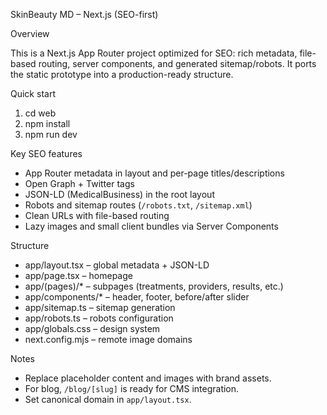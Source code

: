 SkinBeauty MD – Next.js (SEO-first)

Overview

This is a Next.js App Router project optimized for SEO: rich metadata, file-based routing, server components, and generated sitemap/robots. It ports the static prototype into a production-ready structure.

Quick start

1) cd web
2) npm install
3) npm run dev

Key SEO features

- App Router metadata in layout and per-page titles/descriptions
- Open Graph + Twitter tags
- JSON-LD (MedicalBusiness) in the root layout
- Robots and sitemap routes (`/robots.txt`, `/sitemap.xml`)
- Clean URLs with file-based routing
- Lazy images and small client bundles via Server Components

Structure

- app/layout.tsx – global metadata + JSON-LD
- app/page.tsx – homepage
- app/(pages)/* – subpages (treatments, providers, results, etc.)
- app/components/* – header, footer, before/after slider
- app/sitemap.ts – sitemap generation
- app/robots.ts – robots configuration
- app/globals.css – design system
- next.config.mjs – remote image domains

Notes

- Replace placeholder content and images with brand assets.
- For blog, `/blog/[slug]` is ready for CMS integration.
- Set canonical domain in `app/layout.tsx`.

